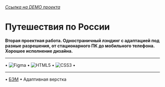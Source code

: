 *[Ссылка на DEMO проекта](https://cactys.github.io/russian-travel/)*
# Путешествия по России
**Вторая проектная работа. Одностраничный лэндинг с адаптацией под разные разрешения, от стационарного ПК до мобильного телефона. Хорошее исполнение дизайна.**

___
• ![Figma](https://img.shields.io/badge/figma-%23F24E1E.svg?style=for-the-badge&logo=figma&logoColor=white) • ![HTML5](https://img.shields.io/badge/html5-%23E34F26.svg?style=for-the-badge&logo=html5&logoColor=white) • ![CSS3](https://img.shields.io/badge/css3-%231572B6.svg?style=for-the-badge&logo=css3&logoColor=white) •

____
• <a href="https://ru.bem.info/" target="_blank">БЭМ</a> • Адаптивная верстка
